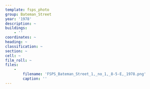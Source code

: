 ```yaml
---
template: fsps_photo
group: Bateman_Street
year: '1978'
description: ~
buildings:
    - ''
coordinates: ~
heading: ~
classification: ~
section: ~
cell: ~
film_roll: ~
files:
    -
        filename: 'FSPS_Bateman_Street_1,_no_1,_8-5-E,_1978.png'
        caption: ''
---
```

